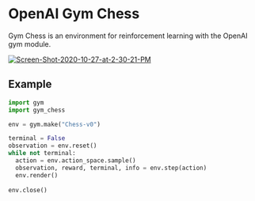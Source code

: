 # OpenAI Gym Chess
Gym Chess is an environment for reinforcement learning with the OpenAI gym module.

<a href="https://imgbb.com/"><img src="https://i.ibb.co/Fw4fhzK/Screen-Shot-2020-10-27-at-2-30-21-PM.png" alt="Screen-Shot-2020-10-27-at-2-30-21-PM" border="0"></a>

## Example
```python
import gym
import gym_chess

env = gym.make("Chess-v0")

terminal = False
observation = env.reset()
while not terminal:
  action = env.action_space.sample()
  observation, reward, terminal, info = env.step(action)
  env.render()
  
env.close()
```
